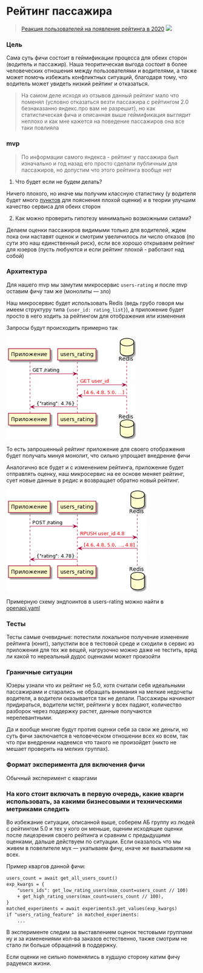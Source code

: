 
# Рейтинг пассажира


>[Реакция пользователей на появление рейтинга в 2020](https://habr.com/ru/post/490746/)
![](https://hsto.org/getpro/habr/post_images/000/a73/409/000a73409d8cf3b4baf5b6690439681b.png)

### Цель

Сама суть фичи состоит в геймификации процесса для обеих сторон (водитель и пассажир).
Наша теоритическая выгода состоит в более человеческих отношения между пользователями и водителями, а 
также может помочь избежать конфликтных ситуаций, благодаря тому, что водитель может увидеть низкий рейтинг и отказаться.

>На самом деле исходя из отзывов данный рейтинг мало что поменял 
> (условно отказаться везти пассажира с рейтингом 2.0 безнаказанно яндекс.про вам не разрешит),
>  но как статистическая фича и описанная выше геймификация выглядит неплохо и как мне кажется
> на поведение пассажиров она все таки повлияла

### mvp

>По информации самого яндекса - рейтинг у пассажира был изначально и год назад
>его просто сделали публичным для пассажиров, но допустим что этого рейтинга вообще нет

1) Что будет если не будем делать?

Ничего плохого, но иначе мы получим классную статистику 
(у водителя будет много [пунктов](https://hsto.org/getpro/habr/post_images/0cc/a0b/466/0cca0b46618a5e1f91a67996c73c58a1.png) для пояснения плохой оценки) и в теории
улучшим качество сервиса для обеих сторон

2) Как можно проверить гипотезу минимально возможными силами?

Делаем оценки пассажиров видимыми только для водителей, ждем пока они
наставят оценок и смотрим увеличилось ли число отказов 
(по сути это наш единственный риск), если все хорошо открываем рейтинг для юзеров
(пусть любуются и если рейтинг плохой - работают над собой)


### Архитектура

Для нашего mvp мы замутим микросервис `users-rating` и после mvp оставим фичу там же 
(монолиты — зло)

Наш микросервис будет использовать Redis (ведь грубо говоря мы имеем структуру типа `{user_id: rating_list}`), 
а приложение будет просто в него ходить за рейтингом для отображения или изменения

Запросы будут происходить примерно так

![](./assets/schema_api.png)

То есть запрошенный рейтинг приложение для своего отображения будет 
получать минуя монолит, что сильно упрощает внедрение фичи

Аналогично все будет и с изменением рейтинга, приложение будет отправлять оценку,
наш микросервис на ее основе меняет рейтинг, сует новые данные в редис и возвращает обратно новый рейтинг.

![](./assets/schema_api2.png)


Примерную схему эндпоинтов в users-rating можно найти в [openapi.yaml](./assets/openapi.yaml)


### Тесты

Тесты самые очевидные: потестили локальное получение изменение рейтинга (юнит), запустили все в тестовой среде и сходили
в сервис из приложения для тех же вещей, нагрузочно можно даже не тестить, вряд ли какой то нереальный дудос оценками может произойти

### Граничные ситуации

Юзеры узнали что их рейтинг не 5.0, хотя считали себя идеальными пассажирами и старались
не обращать внимания на мелкие недочеты водителя, а водители оказывается так не делали. Пассажиры начинают 
придираться, водители мстят, рейтинги у всех падают, количество разборок через поддержку растет, данные получаются нерелевантными.

Да и вообще многие будут против оценки себя за свои же деньги, но суть фичи заключается в человеческом отношении всех ко всем,
так что при внедрении надеемся что такого не произойдет (никто не мешает проверить на мелких группах).


### Формат эксперимента для включения фичи

Обычный эксперимент с кваргами

### На кого стоит включать в первую очередь, какие кварги использовать, за какими бизнесовыми и техническими метриками следить

Во избежание ситуации, описанной выше, соберем АБ группу из людей с рейтингом 5.0 и тех у кого он меньше,
оценим исходящие оценки после лицезрения своего рейтинга и сравним с предыдущими оценками, дальше действуем по ситуации.
Если оказалось что мы живем в повелителе мух — укатываем фичу, иначе же выкатываем на всех.


Пример кваргов данной фичи:

```python3
users_count = await get_all_users_count()
exp_kwargs = {
    "users_ids": get_low_rating_users(max_count=users_count // 100)
    + get_high_rating_users(max_count=users_count // 100),
}
matched_experiments = await experiments3.get_values(exp_kwargs)
if "users_rating_feature" in matched_experiments:
    ...

```


В эксперименте следим за выставлением оценок тестовыми группами ну и за 
изменениями кол-ва заказов естественно, также смотрим не стало ли больше обращений
в поддержку.

Если оценки не сильно поменялись в худшую сторону катим фичу радуемся жизни.
